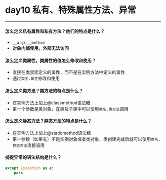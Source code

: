 # day10 私有、特殊属性方法、异常

---
#### 怎么定义私有属性和私有方法？他们的特点是什么？
- `__args`  `__method`
- **对象内部使用，外部无法访问**

#### 怎么定义类属性，类属性的值怎么修改和使用？
- 直接在类里面定义的属性，而不是在实例方法中定义的属性
- 通过`类名.属性`修改和使用

#### 怎么定义类方法？类方法的特点是什么？
- 在实例方法上加上@classmethod语法糖
- 第一个参数是类对象，在类及子类中可以使用`类名.类方法`调用

#### 怎么定义静态方法？静态方法的特点是什么？
- 在实例方法上加上@staticmethod语法糖
- 第一参数（如果有）不是实例对象或者类对象，类创建完成后就可以使用`类名.静态方法`直接调用

#### 捕捉异常的语法结构是什么？
```python
except Exception as e:
	pass
```
